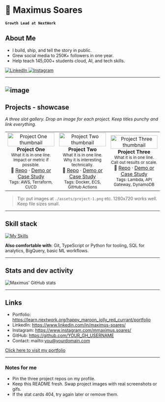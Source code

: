 # 🐐 Maximus Soares 

  **`Growth Lead at NextWork`** 

## About Me
- I build, ship, and tell the story in public.
- Grew social media to 250K+ followers in one year.
- Help teach 145,000+ students cloud, AI, and tech skills.



<a href="https://www.linkedin.com/in/maximus-soares/" target="blank">
  <img src="https://skillicons.dev/icons?i=linkedin" alt="LinkedIn" />
</a>
<a href="https://www.instagram.com/mmaximus.soares/" target="blank">
  <img src="https://skillicons.dev/icons?i=instagram" alt="Instagram" />
</a>

---
![image](https://media.giphy.com/media/v1.Y2lkPTc5MGI3NjExdmM5MzI0bjZwZXJlZ3BqN3EyNDBvemhxcTZpbGN3cng3cGo3amM4YiZlcD12MV9naWZzX3RyZW5kaW5nJmN0PWc/FPDZV2JGkNGeUZdi7G/giphy.gif)
---

## Projects - showcase
_A three slot gallery. Drop an image for each project. Keep titles punchy and link everything._

<table>
  <tr>
    <td align="center" width="33%">
      <a href="https://github.com/YOUR_GH_USERNAME/project-one"><img src="http://learn.nextwork.org/happy_maroon_jolly_red_currant/uploads/ai-llm-deepseek_kkkkkkkk" alt="Project One thumbnail" width="100%"></a>
      <br/>
      <b>Project One</b><br/>
      <sub>What it is in one line. Impact or metric if possible.</sub><br/>
      🔗 <a href="https://github.com/YOUR_GH_USERNAME/project-one">Repo</a> · <a href="https://demo-or-case-study-url.com">Demo or Case Study</a>
      <br/>
      <sub>Tags: AWS, Terraform, CI/CD</sub>
    </td>
    <td align="center" width="33%">
      <a href="https://github.com/YOUR_GH_USERNAME/project-two"><img src="./assets/project-2.png" alt="Project Two thumbnail" width="100%"></a>
      <br/>
      <b>Project Two</b><br/>
      <sub>What it is in one line. Why it is interesting technically.</sub><br/>
      🔗 <a href="https://github.com/YOUR_GH_USERNAME/project-two">Repo</a> · <a href="https://demo-or-case-study-url.com">Demo or Case Study</a>
      <br/>
      <sub>Tags: Docker, ECS, GitHub Actions</sub>
    </td>
    <td align="center" width="33%">
      <a href="https://github.com/YOUR_GH_USERNAME/project-three"><img src="./assets/project-3.png" alt="Project Three thumbnail" width="100%"></a>
      <br/>
      <b>Project Three</b><br/>
      <sub>What it is in one line. Call out results or scale.</sub><br/>
      🔗 <a href="https://github.com/YOUR_GH_USERNAME/project-three">Repo</a> · <a href="https://demo-or-case-study-url.com">Demo or Case Study</a>
      <br/>
      <sub>Tags: Lambda, API Gateway, DynamoDB</sub>
    </td>
  </tr>
</table>

> Tip: put images at `./assets/project-1.png` etc. 1280x720 works well. Keep file sizes small.

---

## Skill stack
[![My Skills](https://skillicons.dev/icons?i=aws,docker,nodejs,figma&theme=light)](https://skillicons.dev)

**Also comfortable with**: Git, TypeScript or Python for tooling, SQL for analytics, BigQuery, basic ML workflows.

---

## Stats and dev activity
![Maximus' GitHub stats](https://github-readme-stats.vercel.app/api?username=maximus-soares&show_icons=true&theme=gruvbox)

---

## Links
- Portfolio: https://learn.nextwork.org/happy_maroon_jolly_red_currant/portfolio <!-- replace -->
- LinkedIn: https://www.linkedin.com/in/maximus-soares/
- Instagram: https://www.instagram.com/mmaximus.soares/
- GitHub: https://github.com/YOUR_GH_USERNAME <!-- replace -->
- Contact: mailto:you@yourdomain.com <!-- replace or remove -->

<a href="https://learn.nextwork.org/happy_maroon_jolly_red_currant/portfolio">Click here to visit my portfolio </a>



---

### Notes for me
- Pin the three project repos on my profile.
- Keep this README fresh. Swap project images with real screenshots or gifs.
- If the stat cards 404, try again later or remove them.
